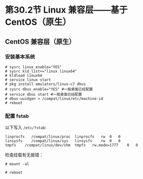 # 第30.2节 Linux 兼容层——基于 CentOS（原生）


## CentOS 兼容层（原生）

### 安装基本系统

```
# sysrc linux_enable="YES"
# sysrc kld_list+="linux linux64"
# kldload linux64
# service linux start
# pkg install emulators/linux-c7 dbus
# sysrc dbus_enable="YES" #一般桌面已经配置
# service dbus start #一般桌面已经配置
# dbus-uuidgen > /compat/linux/etc/machine-id
# reboot
```

### 配置 fstab

以下写入 `/etc/fstab`:

```
linprocfs   /compat/linux/proc	linprocfs	rw	0	0
linsysfs    /compat/linux/sys	linsysfs	rw	0	0
tmpfs    /compat/linux/dev/shm	tmpfs	rw,mode=1777	0	0
```

检查挂载有无报错：

```
# mount -al
```

```
# reboot
```

